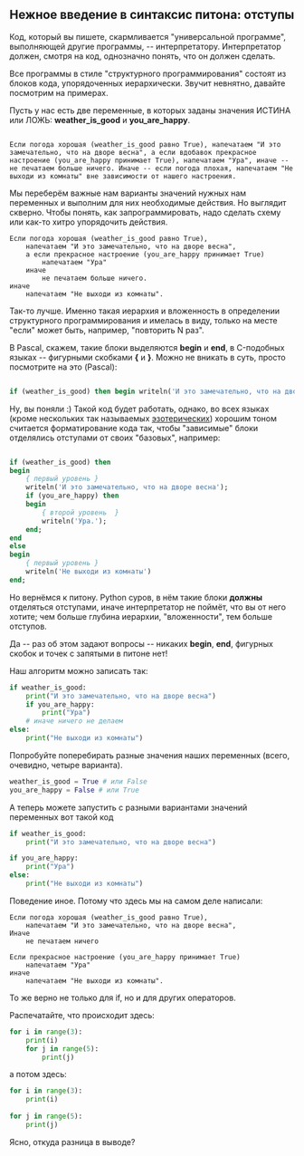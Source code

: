 ## Нежное введение в синтаксис питона: отступы 

Код, который вы пишете, скармливается "универсальной программе", выполняющей другие программы, -- интерпретатору. Интерпретатор должен, смотря на код, однозначно понять, что он должен сделать.


Все программы в стиле "структурного программирования" состоят из блоков кода, упорядоченных иерархически. 
Звучит невнятно, давайте посмотрим на примерах.


Пусть у нас есть две переменные, в которых заданы значения ИСТИНА или ЛОЖЬ: **weather\_is\_good** и **you\_are\_happy**.

```

Если погода хорошая (weather_is_good равно True), напечатаем "И это замечательно, что на дворе весна", а если вдобавок прекрасное настроение (you_are_happy принимает True), напечатаем "Ура", иначе -- не печатаем больше ничего. Иначе -- если погода плохая, напечатаем "Не выходи из комнаты" вне зависимости от нашего настроения.

```

Мы переберём важные нам варианты значений нужных нам переменных и выполним для них необходимые действия. Но выглядит скверно. Чтобы понять, как запрограммировать, надо сделать схему или как-то хитро упорядочить действия.

```
Если погода хорошая (weather_is_good равно True),
    напечатаем "И это замечательно, что на дворе весна",
    а если прекрасное настроение (you_are_happy принимает True)
        напечатаем "Ура"
    иначе
        не печатаем больше ничего.
иначе
    напечатаем "Не выходи из комнаты".

```

Так-то лучше. Именно такая иерархия и вложенность в определении структурного программирования и имелась в виду, только на месте "если" может быть, например, "повторить N раз".

В Pascal, скажем, такие блоки выделяются **begin** и **end**, в C-подобных языках -- фигурными скобками **{** и **}**. Можно не вникать в суть, просто посмотрите на это (Pascal):

```pascal

if (weather_is_good) then begin writeln('И это замечательно, что на дворе весна'); if (you_are_happy) then  begin  writeln('Ура.'); end;  end else begin writeln('Не выходи из комнаты'); end;
```

Ну, вы поняли :) Такой код будет работать, однако, во всех языках (кроме нескольких так называемых [эзотерических](https://ru.wikipedia.org/wiki/%D0%AD%D0%B7%D0%BE%D1%82%D0%B5%D1%80%D0%B8%D1%87%D0%B5%D1%81%D0%BA%D0%B8%D0%B9_%D1%8F%D0%B7%D1%8B%D0%BA_%D0%BF%D1%80%D0%BE%D0%B3%D1%80%D0%B0%D0%BC%D0%BC%D0%B8%D1%80%D0%BE%D0%B2%D0%B0%D0%BD%D0%B8%D1%8F)) хорошим тоном считается форматирование кода так, чтобы "зависимые" блоки
отделялись отступами от своих "базовых", например:

```pascal

if (weather_is_good) then
begin
    { первый уровень }
    writeln('И это замечательно, что на дворе весна');
    if (you_are_happy) then
    begin
        { второй уровень  }
        writeln('Ура.');
    end;
end
else
begin
    { первый уровень }
    writeln('Не выходи из комнаты')
end;

```

Но вернёмся к питону. Python суров, в нём такие блоки **должны** отделяться отступами, иначе интерпретатор не поймёт, что вы от него хотите; чем больше глубина иерархии, "вложенности", тем больше отступов.

Да -- раз об этом задают вопросы -- никаких **begin**, **end**, фигурных скобок и точек с запятыми в питоне нет!

Наш алгоритм можно записать так:

```python
if weather_is_good:
    print("И это замечательно, что на дворе весна")
    if you_are_happy:
        print("Ура")
    # иначе ничего не делаем
else:
    print("Не выходи из комнаты")
```

Попробуйте поперебирать разные значения наших переменных (всего, очевидно, четыре варианта). 

```python
weather_is_good = True # или False
you_are_happy = False # или True
```

А теперь можете запустить с разными вариантами значений переменных вот такой код

```python
if weather_is_good:
    print("И это замечательно, что на дворе весна")

if you_are_happy:
    print("Ура")
else:
    print("Не выходи из комнаты")
```

Поведение иное. Потому что здесь мы на самом деле написали:

```
Если погода хорошая (weather_is_good равно True),
    напечатаем "И это замечательно, что на дворе весна",
Иначе
    не печатаем ничего

Если прекрасное настроение (you_are_happy принимает True)
    напечатаем "Ура"
иначе
    напечатаем "Не выходи из комнаты".
```

То же верно не только для if, но и для других операторов.

Распечатайте, что происходит здесь:

```python
for i in range(3):
    print(i)
    for j in range(5):
        print(j)
```

а потом здесь:

```python    
for i in range(3):
    print(i)
    
for j in range(5):
    print(j)
```

Ясно, откуда разница в выводе?
